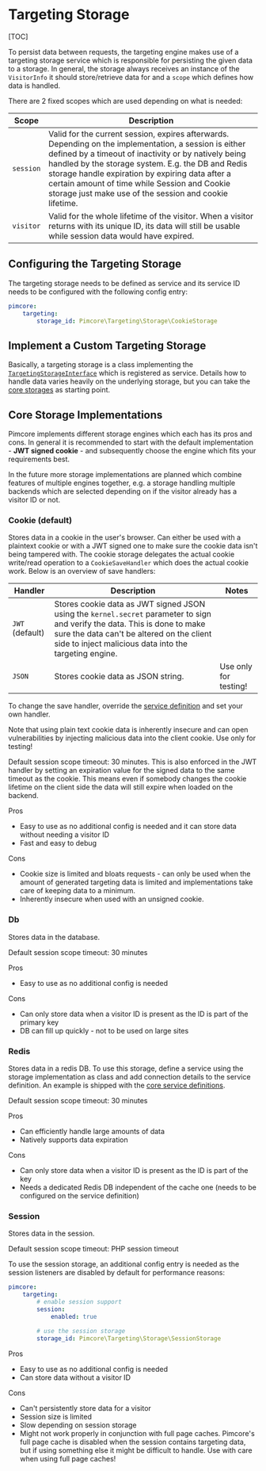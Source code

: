 # Targeting Storage

[TOC]

To persist data between requests, the targeting engine makes use of a targeting storage service which is responsible for
persisting the given data to a storage. In general, the storage always receives an instance of the `VisitorInfo` it should
store/retrieve data for and a `scope` which defines how data is handled.

There are 2 fixed scopes which are used depending on what is needed:

| Scope     | Description                                                                                                                                                                                                                                                                                                                                                                         |
|-----------|-------------------------------------------------------------------------------------------------------------------------------------------------------------------------------------------------------------------------------------------------------------------------------------------------------------------------------------------------------------------------------------|
| `session` | Valid for the current session, expires afterwards. Depending on the implementation, a session is either defined by a timeout of inactivity or by natively being handled by the storage system. E.g. the DB and Redis storage handle expiration by expiring data after a certain amount of time while Session and Cookie storage just make use of the session and cookie lifetime. |
| `visitor` | Valid for the whole lifetime of the visitor. When a visitor returns with its unique ID, its data will still be usable while session data would have expired.                                                                                                                                                                                                                        |  


## Configuring the Targeting Storage

The targeting storage needs to be defined as service and its service ID needs to be configured with the following config
entry:

```yaml
pimcore:
    targeting:           
        storage_id: Pimcore\Targeting\Storage\CookieStorage
```


## Implement a Custom Targeting Storage

Basically, a targeting storage is a class implementing the [`TargetingStorageInterface`](https://github.com/pimcore/pimcore/blob/11.x/lib/Targeting/Storage/TargetingStorageInterface.php)
which is registered as service. Details how to handle data varies heavily on the underlying storage, but you can take the
[core storages](https://github.com/pimcore/pimcore/tree/11.x/lib/Targeting/Storage) as starting point.


## Core Storage Implementations

Pimcore implements different storage engines which each has its pros and cons. In general it is recommended to start with
the default implementation - **JWT signed cookie** - and subsequently choose the engine which fits your requirements best.

In the future more storage implementations are planned which combine features of multiple engines together, e.g. a storage
handling multiple backends which are selected depending on if the visitor already has a visitor ID or not.
 

### Cookie (default)

Stores data in a cookie in the user's browser. Can either be used with a plaintext cookie or with a JWT signed one to make
sure the cookie data isn't being tampered with. The cookie storage delegates the actual cookie write/read operation to a
`CookieSaveHandler` which does the actual cookie work. Below is an overview of save handlers:

| Handler         | Description                                                                                                                                                                                                                       | Notes                 |
|-----------------|-----------------------------------------------------------------------------------------------------------------------------------------------------------------------------------------------------------------------------------|-----------------------|
| `JWT` (default) | Stores cookie data as JWT signed JSON using the `kernel.secret` parameter to sign and verify the data. This is done to make sure the data can't be altered on the client side to inject malicious data into the targeting engine. |                       |
| `JSON`          | Stores cookie data as JSON string.                                                                                                                                                                                                | Use only for testing! |

To change the save handler, override the [service definition](https://github.com/pimcore/pimcore/blob/11.x/bundles/CoreBundle/Resources/config/targeting.yaml#L24)
and set your own handler.

<div class="alert alert-danger">
Note that using plain text cookie data is inherently insecure and can open vulnerabilities by injecting malicious data into
the client cookie. Use only for testing!
</div>

Default session scope timeout: 30 minutes. This is also enforced in the JWT handler by setting an expiration value for the
signed data to the same timeout as the cookie. This means even if somebody changes the cookie lifetime on the client side
the data will still expire when loaded on the backend.

Pros

* Easy to use as no additional config is needed and it can store data without needing a visitor ID
* Fast and easy to debug

Cons

* Cookie size is limited and bloats requests - can only be used when the amount of generated targeting data is limited and
  implementations take care of keeping data to a minimum.
* Inherently insecure when used with an unsigned cookie.


### Db

Stores data in the database.

Default session scope timeout: 30 minutes

Pros

* Easy to use as no additional config is needed

Cons

* Can only store data when a visitor ID is present as the ID is part of the primary key
* DB can fill up quickly - not to be used on large sites


### Redis

Stores data in a redis DB. To use this storage, define a service using the storage implementation as class and add connection
details to the service definition. An example is shipped with the [core service definitions](https://github.com/pimcore/pimcore/blob/11.x/bundles/CoreBundle/Resources/config/targeting.yaml#L35).

Default session scope timeout: 30 minutes

Pros

* Can efficiently handle large amounts of data
* Natively supports data expiration

Cons

* Can only store data when a visitor ID is present as the ID is part of the key
* Needs a dedicated Redis DB independent of the cache one (needs to be configured on the service definition)


### Session

Stores data in the session.

Default session scope timeout: PHP session timeout

To use the session storage, an additional config entry is needed as the session listeners are disabled by default for 
performance reasons:

```yaml
pimcore:
    targeting:
        # enable session support
        session:
            enabled: true
            
        # use the session storage
        storage_id: Pimcore\Targeting\Storage\SessionStorage
```

Pros

* Easy to use as no additional config is needed
* Can store data without a visitor ID

Cons

* Can't persistently store data for a visitor
* Session size is limited
* Slow depending on session storage
* Might not work properly in conjunction with full page caches. Pimcore's full page cache is disabled when the session
  contains targeting data, but if using something else it might be difficult to handle. Use with care when using full
  page caches!
